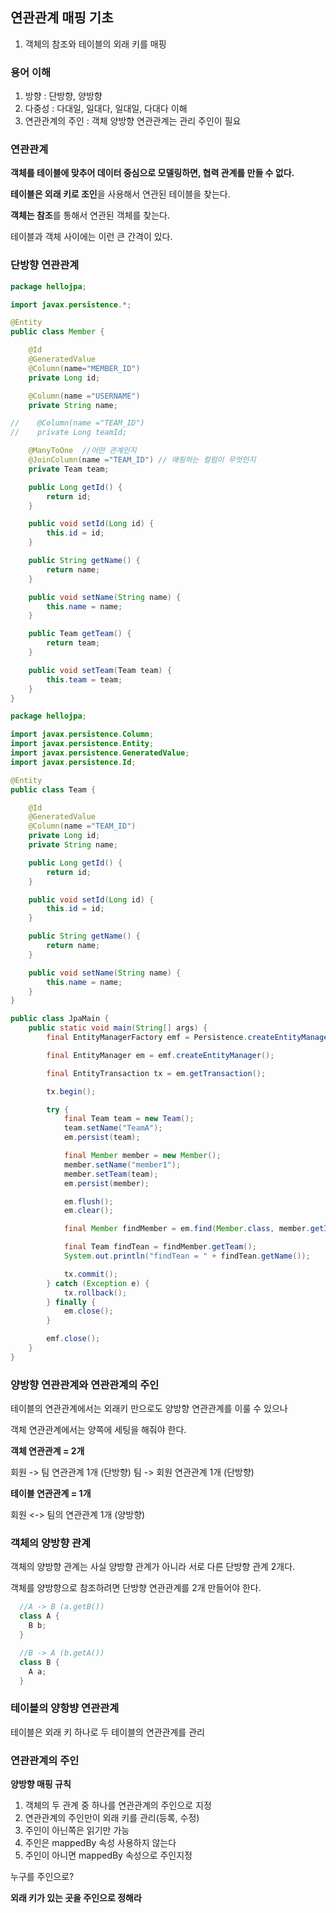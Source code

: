 ## 연관관계 매핑 기초

1. 객체의 참조와 테이블의 외래 키를 매핑

### 용어 이해
1. 방향 : 단방향, 양방향
2. 다중성 : 다대일, 일대다, 일대일, 다대다 이해
3. 연관관계의 주인 : 객체 양방향 연관관계는 관리 주인이 필요

### 연관관계
**객체를 테이블에 맞추어 데이터 중심으로 모델링하면, 협력 관계를 만들 수 없다.**

**테이블은 외래 키로 조인**을 사용해서 연관된 테이블을 찾는다.

**객체는 참조**를 통해서 연관된 객체를 찾는다.

테이블과 객체 사이에는 이런 큰 간격이 있다.

### 단방향 연관관계

```java
package hellojpa;

import javax.persistence.*;

@Entity
public class Member {

    @Id
    @GeneratedValue
    @Column(name="MEMBER_ID")
    private Long id;

    @Column(name ="USERNAME")
    private String name;

//    @Column(name ="TEAM_ID")
//    private Long teamId;

    @ManyToOne  //어떤 관계인지
    @JoinColumn(name ="TEAM_ID") // 매핑하는 컬럼이 무엇인지
    private Team team;

    public Long getId() {
        return id;
    }

    public void setId(Long id) {
        this.id = id;
    }

    public String getName() {
        return name;
    }

    public void setName(String name) {
        this.name = name;
    }

    public Team getTeam() {
        return team;
    }

    public void setTeam(Team team) {
        this.team = team;
    }
}

```

```java
package hellojpa;

import javax.persistence.Column;
import javax.persistence.Entity;
import javax.persistence.GeneratedValue;
import javax.persistence.Id;

@Entity
public class Team {

    @Id
    @GeneratedValue
    @Column(name ="TEAM_ID")
    private Long id;
    private String name;

    public Long getId() {
        return id;
    }

    public void setId(Long id) {
        this.id = id;
    }

    public String getName() {
        return name;
    }

    public void setName(String name) {
        this.name = name;
    }
}
```

```java
public class JpaMain {
    public static void main(String[] args) {
        final EntityManagerFactory emf = Persistence.createEntityManagerFactory("hello");

        final EntityManager em = emf.createEntityManager();

        final EntityTransaction tx = em.getTransaction();

        tx.begin();

        try {
            final Team team = new Team();
            team.setName("TeamA");
            em.persist(team);

            final Member member = new Member();
            member.setName("member1");
            member.setTeam(team);
            em.persist(member);

            em.flush();
            em.clear();

            final Member findMember = em.find(Member.class, member.getId());

            final Team findTean = findMember.getTeam();
            System.out.println("findTean = " + findTean.getName());

            tx.commit();
        } catch (Exception e) {
            tx.rollback();
        } finally {
            em.close();
        }

        emf.close();
    }
}
```


### 양방향 연관관계와 연관관계의 주인
테이블의 연관관계에서는 외래키 만으로도 양방향 연관관계를 이룰 수 있으나

객체 연관관계에서는 양쪽에 세팅을 해줘야 한다.

**객체 연관관계 = 2개**

회원 -> 팀 연관관계 1개 (단방향)
팀 -> 회원 연관관계 1개 (단방향)


**테이블 연관관계 = 1개**

회원 <-> 팀의 연관관계 1개 (양방향)


### 객체의 양방향 관계

객체의 양방향 관계는 사실 양방향 관계가 아니라 서로 다른 단방향 관계 2개다.

객체를 양방향으로 참조하려면 단방향 연관관계를 2개 만들어야 한다.

```java
  //A -> B (a.getB())
  class A {
    B b;
  }
```

```java
  //B -> A (b.getA())
  class B {
    A a;
  }
```


### 테이블의 양항뱡 연관관계

테이블은 외래 키 하나로 두 테이블의 연관관계를 관리


### 연관관계의 주인
**양방향 매핑 규칙**
1. 객체의 두 관계 중 하나를 연관관계의 주인으로 지정
2. 연관관계의 주인만이 외래 키를 관리(등록, 수정)
3. 주인이 아닌쪽은 읽기만 가능
4. 주인은 mappedBy 속성 사용하지 않는다
5. 주인이 아니면 mappedBy 속성으로 주인지정


누구를 주인으로?

**외래 키가 있는 곳을 주인으로 정해라**
